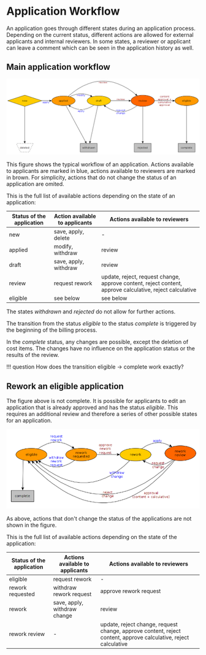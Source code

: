 # Application Workflow

An application goes through different states during an application process. Depending on the current status, different actions are allowed for external applicants and internal reviewers. In some states, a reviewer or applicant can leave a comment which can be seen in the application history as well.

## Main application workflow

![](../img/application_states_new_eligible.png)

This figure shows the typical workflow of an application. Actions available to applicants are marked in blue, actions available to reviewers are marked in brown. For simplicity, actions that do not change the status of an application are omited.

This is the full list of available actions depending on the state of an application:

| Status of the application | Action available to applicants | Actions available to reviewers                                                                           |
| ------------------------- | ------------------------------ | -------------------------------------------------------------------------------------------------------- |
| new                       | save, apply, delete            | \-                                                                                                       |
| applied                   | modify, withdraw               | review                                                                                                   |
| draft                     | save, apply, withdraw          | review                                                                                                   |
| review                    | request rework                 | update, reject, request change, approve content, reject content, approve calculative, reject calculative |
| eligible                  | see below                      | see below                                                                                                |

The states _withdrawn_ and _rejected_ do not allow for further actions.

The transition from the status _eligible_ to the status _complete_ is triggered by the beginning of the billing process.

In the _complete_ status, any changes are possible, except the deletion of cost items. The changes have no influence on the application status or
the results of the review.

!!! question
    How does the transition eligible → complete work exactly?

## Rework an eligible application

The figure above is not complete. It is possible for applicants to edit an application that is already approved and has the status _eligible_. This requires an additional review and therefore a series of other possible states for an application.

![](../img/application_states_rework.png)

As above, actions that don't change the status of the applications are not shown in the figure.

This is the full list of available actions depending on the state of the application:

| Status of the application | Actions available to applicants | Actions available to reviewers                                                                                  |
| ------------------------- | ------------------------------- | --------------------------------------------------------------------------------------------------------------- |
| eligible                  | request rework                  | \-                                                                                                              |
| rework requested          | withdraw rework request         | approve rework request                                                                                          |
| rework                    | save, apply, withdraw change    | review                                                                                                          |
| rework review             | \-                              | update, reject change, request change, approve content, reject content, approve calculative, reject calculative |


